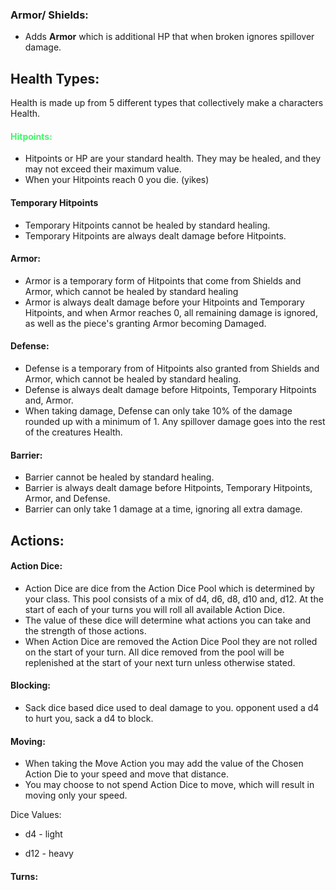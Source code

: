 ### Armor/ Shields:
- Adds **Armor** which is additional HP that when broken ignores spillover damage.

## Health Types:
Health is made up from 5 different types that collectively make a characters Health.

#### <font style="color:#42f569">Hitpoints:</font>
- Hitpoints or HP are your standard health. They may be healed, and they may not exceed their maximum value. 
- When your Hitpoints reach 0 you die. (yikes)
#### Temporary Hitpoints
- Temporary Hitpoints cannot be healed by standard healing.
- Temporary Hitpoints are always dealt damage before Hitpoints.
#### Armor:
- Armor is a temporary form of Hitpoints that come from Shields and Armor, which cannot be healed by standard healing 
- Armor is always dealt damage before your Hitpoints and Temporary Hitpoints, and when Armor reaches 0, all remaining damage is ignored, as well as the piece's granting Armor becoming Damaged.
#### Defense:
- Defense is a temporary from of Hitpoints also granted from Shields and Armor, which cannot be healed by standard healing.
- Defense is always dealt damage before Hitpoints, Temporary Hitpoints and, Armor.
- When taking damage, Defense can only take 10% of the damage rounded up with a minimum of 1. Any spillover damage goes into the rest of the creatures Health.
#### Barrier:
- Barrier cannot be healed by standard healing.
- Barrier is always dealt damage before Hitpoints, Temporary Hitpoints, Armor, and Defense.
- Barrier can only take 1 damage at a time, ignoring all extra damage.

## Actions:

#### Action Dice:
- Action Dice are dice from the Action Dice Pool which is determined by your class. This pool consists of a mix of d4, d6, d8, d10 and, d12. At the start of each of your turns you will roll all available Action Dice.
- The value of these dice will determine what actions you can take and the strength of those actions. 
- When Action Dice are removed the Action Dice Pool they are not rolled on the start of your turn. All dice removed from the pool will be replenished at the start of your next turn unless otherwise stated.

#### Blocking:
- Sack dice based dice used to deal damage to you. opponent used a d4 to hurt you, sack a d4 to block. 
#### Moving:
- When taking the Move Action you may add the value of the Chosen Action Die to your speed and move that distance. 
- You may choose to not spend Action Dice to move, which will result in moving only your speed. 

Dice Values:
- d4 - light
 
- d12 - heavy

#### Turns:
